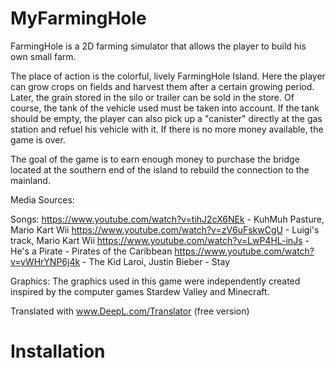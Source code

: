 # MyFarmingHole

FarmingHole is a 2D farming simulator that allows the player to build his own small farm.

The place of action is the colorful, lively FarmingHole Island. Here the player can grow crops on fields and harvest them after a certain growing period. Later, the grain stored in the silo or trailer can be sold in the store. Of course, the tank of the vehicle used must be taken into account. If the tank should be empty, the player can also pick up a "canister" directly at the gas station and refuel his vehicle with it. If there is no more money available, the game is over.

The goal of the game is to earn enough money to purchase the bridge located at the southern end of the island to rebuild the connection to the mainland.

Media Sources:

Songs:
https://www.youtube.com/watch?v=tihJ2cX6NEk - KuhMuh Pasture, Mario Kart Wii
https://www.youtube.com/watch?v=zV6uFskwCgU - Luigi's track, Mario Kart Wii
https://www.youtube.com/watch?v=LwP4HL-inJs - He's a Pirate - Pirates of the Caribbean
https://www.youtube.com/watch?v=yWHrYNP6j4k - The Kid Laroi, Justin Bieber - Stay

Graphics: 
The graphics used in this game were independently created inspired by the computer games Stardew Valley and Minecraft.

Translated with www.DeepL.com/Translator (free version)

# Installation

